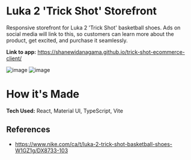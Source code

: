 # Luka 2 'Trick Shot' Storefront
Responsive storefront for Luka 2 'Trick Shot' basketball shoes. Ads on social media will link to this, so customers can learn more about the product, get excited, and purchase it seamlessly.

**Link to app:** https://shanewidanagama.github.io/trick-shot-ecommerce-client/

![image](https://github.com/shanewidanagama/trick-shot-ecommerce-client/assets/46659817/69a6ecda-1eb6-4a2e-9e51-949ad5b2ef1c)
![image](https://github.com/shanewidanagama/trick-shot-ecommerce-client/assets/46659817/4cc1c69a-52e2-45a8-a70a-c56ede266c87)

# How it's Made 
**Tech Used:** React, Material UI, TypeScript, Vite

## References
- https://www.nike.com/ca/t/luka-2-trick-shot-basketball-shoes-W1GZ1g/DX8733-103
